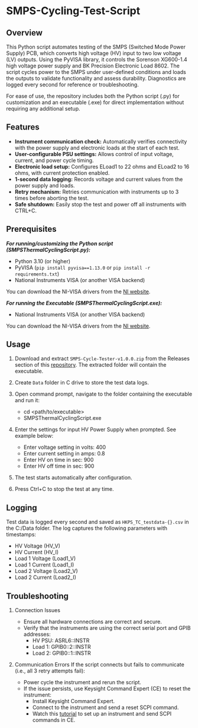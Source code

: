 # SMPS-Cycling-Test-Script

## Overview
This Python script automates testing of the SMPS (Switched Mode Power Supply) PCB, which converts high voltage (HV) input to two low voltage (LV) outputs. Using the PyVISA library, it controls the Sorenson XG600-1.4 high voltage power supply and BK Precision Electronic Load 8602. The script cycles power to the SMPS under user-defined conditions and loads the outputs to validate functionality and assess durability. Diagnostics are logged every second for reference or troubleshooting.

For ease of use, the repository includes both the Python script (.py) for customization and an executable (.exe) for direct implementation without requiring any additional setup.


## Features
- **Instrument communication check:** Automatically verifies connectivity with the power supply and electronic loads at the start of each test.
- **User-configurable PSU settings:** Allows control of input voltage, current, and power cycle timing.
- **Electronic load setup:** Configures ELoad1 to 22 ohms and ELoad2 to 16 ohms, with current protection enabled.
- **1-second data logging:** Records voltage and current values from the power supply and loads.
- **Retry mechanism:** Retries communication with instruments up to 3 times before aborting the test.
- **Safe shutdown:** Easily stop the test and power off all instruments with CTRL+C.


## Prerequisites 

***For running/customizing the Python script (SMPSThermalCyclingScript.py):***

- Python 3.10 (or higher)
- PyVISA (`pip install pyvisa==1.13.0` or `pip install -r requirements.txt`)
- National Instruments VISA (or another VISA backend)
  
You can download the NI-VISA drivers from the [NI website](https://www.ni.com/en-us/support/downloads/drivers/download.ni-visa.html).

***For running the Executable (SMPSThermalCyclingScript.exe):***

- National Instruments VISA (or another VISA backend)
  
You can download the NI-VISA drivers from the [NI website](https://www.ni.com/en-us/support/downloads/drivers/download.ni-visa.html).


## Usage
1. Download and extract `SMPS-Cycle-Tester-v1.0.0.zip` from the Releases section of this [repository](https://github.com/SwantikaD/SMPS-Cycling-Test-Script). The extracted folder will contain the executable.

2. Create `Data` folder in C drive to store the test data logs. 

3. Open command prompt, navigate to the folder containing the executable and run it:
    - cd <path/to/executable>
    - SMPSThermalCyclingScript.exe

4. Enter the settings for input HV Power Supply when prompted. See example below:
    - Enter voltage setting in volts: 400
    - Enter current setting in amps: 0.8
    - Enter HV on time in sec: 900
    - Enter HV off time in sec: 900

5. The test starts automatically after configuration.

6. Press Ctrl+C to stop the test at any time. 


## Logging
Test data is logged every second and saved as `HKPS_TC_testdata-{}.csv` in the C:/Data folder. The log captures the following parameters with timestamps:

- HV Voltage (HV_V)
- HV Current (HV_I)
- Load 1 Voltage (Load1_V)
- Load 1 Current (Load1_I)
- Load 2 Voltage (Load2_V)
- Load 2 Current (Load2_I)


## Troubleshooting
1. Connection Issues
    - Ensure all hardware connections are correct and secure.
    - Verify that the instruments are using the correct serial port and GPIB addresses:
        - HV PSU: ASRL6::INSTR
        - Load 1: GPIB0::2::INSTR
        - Load 2: GPIB0::1::INSTR

2. Communication Errors
    If the script connects but fails to communicate (i.e., all 3 retry attempts fail):
    - Power cycle the instrument and rerun the script.
    - If the issue persists, use Keysight Command Expert (CE) to reset the instrument:
        - Install Keysight Command Expert.
        - Connect to the instrument and send a reset SCPI command.
        - Watch this [tutorial](https://www.youtube.com/watch?v=nHSU6RjHCqE) to set up an instrument and send SCPI commands in CE.  

    





